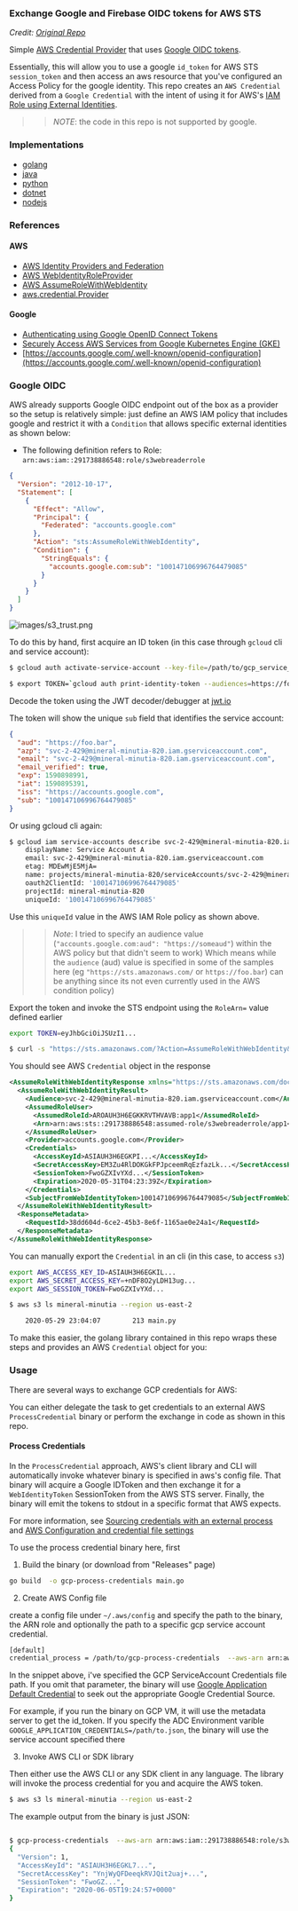 ### Exchange Google and Firebase OIDC tokens for AWS STS

*Credit: [Original Repo](https://github.com/salrashid123/awscompat)*

Simple [AWS Credential Provider](https://docs.aws.amazon.com/sdk-for-go/api/aws/credentials/) that uses [Google OIDC tokens](https://github.com/salrashid123/google_id_token).

Essentially, this will allow you to use a google `id_token` for AWS STS `session_token` and then access an aws resource that you've configured an Access Policy for the google identity.  This repo creates an `AWS Credential` derived from a `Google Credential` with the intent of using it for AWS's [IAM Role using External Identities](https://docs.aws.amazon.com/IAM/latest/UserGuide/id_roles_create_for-user_externalid.html).


>> *NOTE*: the code in this repo is not supported by google.

### Implementations

* [golang](#golang)
* [java](#java)
* [python](#python)
* [dotnet](#dotnet)
* [nodejs](#nodejs)

### References

#### AWS
- [AWS Identity Providers and Federation](https://docs.aws.amazon.com/IAM/latest/UserGuide/id_roles_providers.html)
- [AWS WebIdentityRoleProvider](https://docs.aws.amazon.com/sdk-for-go/api/aws/credentials/stscreds/#WebIdentityRoleProvider)
- [AWS AssumeRoleWithWebIdentity](https://docs.aws.amazon.com/sdk-for-go/api/service/sts/#STS.AssumeRoleWithWebIdentity)
- [aws.credential.Provider](https://godoc.org/github.com/aws/aws-sdk-go/aws/credentials#Provider)

#### Google
- [Authenticating using Google OpenID Connect Tokens](https://github.com/salrashid123/google_id_token)
- [Securely Access AWS Services from Google Kubernetes Engine (GKE)](https://blog.doit-intl.com/securely-access-aws-from-gke-dba1c6dbccba)
- [https://accounts.google.com/.well-known/openid-configuration](https://accounts.google.com/.well-known/openid-configuration)


### Google OIDC

AWS already supports Google OIDC endpoint out of the box as a provider so the setup is relatively simple: just define an AWS IAM policy that includes google and restrict it with a `Condition` that allows specific external identities as shown below:


- The following definition refers to Role: `arn:aws:iam::291738886548:role/s3webreaderrole`

```json
{
  "Version": "2012-10-17",
  "Statement": [
    {
      "Effect": "Allow",
      "Principal": {
        "Federated": "accounts.google.com"
      },
      "Action": "sts:AssumeRoleWithWebIdentity",
      "Condition": {
        "StringEquals": {
          "accounts.google.com:sub": "100147106996764479085"
        }
      }
    }
  ]
}
```

![images/s3_trust.png](images/s3_trust.png)


To do this by hand, first acquire an ID token (in this case through `gcloud` cli and service account):

```bash
$ gcloud auth activate-service-account --key-file=/path/to/gcp_service_account.json

$ export TOKEN=`gcloud auth print-identity-token --audiences=https://foo.bar`
```

Decode the token using the JWT decoder/debugger at [jwt.io](jwt.io)

The token will show the unique `sub` field that identifies the service account:

```json
{
  "aud": "https://foo.bar",
  "azp": "svc-2-429@mineral-minutia-820.iam.gserviceaccount.com",
  "email": "svc-2-429@mineral-minutia-820.iam.gserviceaccount.com",
  "email_verified": true,
  "exp": 1590898991,
  "iat": 1590895391,
  "iss": "https://accounts.google.com",
  "sub": "100147106996764479085"
}
```

Or using gcloud cli again:

```bash
$ gcloud iam service-accounts describe svc-2-429@mineral-minutia-820.iam.gserviceaccount.com
    displayName: Service Account A
    email: svc-2-429@mineral-minutia-820.iam.gserviceaccount.com
    etag: MDEwMjE5MjA=
    name: projects/mineral-minutia-820/serviceAccounts/svc-2-429@mineral-minutia-820.iam.gserviceaccount.com
    oauth2ClientId: '100147106996764479085'
    projectId: mineral-minutia-820
    uniqueId: '100147106996764479085'
```

Use this `uniqueId` value in the AWS IAM Role policy as shown above.

>> *Note*:  I tried to specify an audience value (`"accounts.google.com:aud": "https://someaud"`) within the AWS policy but that didn't seem to work)
Which means while the `audience` (aud) value is specified in some of the samples here (eg `"https://sts.amazonaws.com/` or `https://foo.bar`) can be anything since its not even currently used in the AWS condition policy)


Export the token and invoke the STS endpoint using the `RoleArn=` value defined earlier

```bash
export TOKEN=eyJhbGciOiJSUzI1...

$ curl -s "https://sts.amazonaws.com/?Action=AssumeRoleWithWebIdentity&DurationSeconds=3600&RoleSessionName=app1&RoleArn=arn:aws:iam::291738886548:role/s3webreaderrole&WebIdentityToken=$TOKEN&Version=2011-06-15&alt=json"
```

You should see AWS `Credential` object in the response
```xml
<AssumeRoleWithWebIdentityResponse xmlns="https://sts.amazonaws.com/doc/2011-06-15/">
  <AssumeRoleWithWebIdentityResult>
    <Audience>svc-2-429@mineral-minutia-820.iam.gserviceaccount.com</Audience>
    <AssumedRoleUser>
      <AssumedRoleId>AROAUH3H6EGKKRVTHVAVB:app1</AssumedRoleId>
      <Arn>arn:aws:sts::291738886548:assumed-role/s3webreaderrole/app1</Arn>
    </AssumedRoleUser>
    <Provider>accounts.google.com</Provider>
    <Credentials>
      <AccessKeyId>ASIAUH3H6EGKPI...</AccessKeyId>
      <SecretAccessKey>EM3Zu4RlDOKGkFPJpceemRqEzfazLk...</SecretAccessKey>
      <SessionToken>FwoGZXIvYXd...</SessionToken>
      <Expiration>2020-05-31T04:23:39Z</Expiration>
    </Credentials>
    <SubjectFromWebIdentityToken>100147106996764479085</SubjectFromWebIdentityToken>
  </AssumeRoleWithWebIdentityResult>
  <ResponseMetadata>
    <RequestId>38dd604d-6ce2-45b3-8e6f-1165ae0e24a1</RequestId>
  </ResponseMetadata>
</AssumeRoleWithWebIdentityResponse>
```

You can manually export the `Credential` in an cli (in this case, to access `s3`)

```bash
export AWS_ACCESS_KEY_ID=ASIAUH3H6EGKIL...
export AWS_SECRET_ACCESS_KEY=+nDF8O2yLDH13ug...
export AWS_SESSION_TOKEN=FwoGZXIvYXd...

$ aws s3 ls mineral-minutia --region us-east-2

    2020-05-29 23:04:07        213 main.py

```

To make this easier, the golang library contained in this repo wraps these steps and provides an AWS `Credential` object for you:


### Usage

There are several ways to exchange GCP credentials for AWS:

You can either delegate the task to get credentials to an external AWS `ProcessCredential` binary or perform the exchange in code as shown in this repo.

#### Process Credentials

In the `ProcessCredential` approach, AWS's client library and CLI will automatically invoke whatever binary is specified in aws's config file.  That binary will acquire a Google IDToken and then exchange it for a `WebIdentityToken` SessionToken from the AWS STS server.  Finally, the binary will emit the tokens to stdout in a specific format that AWS expects.  

For more information, see [Sourcing credentials with an external process](https://docs.aws.amazon.com/cli/latest/userguide/cli-configure-sourcing-external.html) and [AWS Configuration and credential file settings](https://docs.aws.amazon.com/cli/latest/userguide/cli-configure-files.html)

To use the process credential binary here, first

1. Build the binary (or download from "Releases" page)

```bash
go build  -o gcp-process-credentials main.go
```

2. Create AWS Config file

create a config file under `~/.aws/config` and specify the path to the binary, the ARN role and optionally the path to a specific gcp service account credential.
```bash
[default]
credential_process = /path/to/gcp-process-credentials  --aws-arn arn:aws:iam::291738886548:role/s3webreaderrole  --gcp-credential-file /path/to/svc.json  --region=us-east-2
```
In the snippet above, i've specified the GCP ServiceAccount Credentials file path.  If you omit that parameter, the binary will use [Google Application Default Credential](https://cloud.google.com/docs/authentication/production) to seek out the appropriate Google Credential Source.   

For example, if you run the binary on GCP VM, it will use the metadata server to get the id_token.   If you specify the ADC Environment varible `GOOGLE_APPLICATION_CREDENTIALS=/path/to.json`, the binary will use the service account specified there

3. Invoke AWS CLI or SDK library

Then either use the AWS CLI or any SDK client in any language.  The library will invoke the process credential for you and acquire the AWS token.

```bash
$ aws s3 ls mineral-minutia --region us-east-2
```

The example output from the binary is just JSON:

```bash

$ gcp-process-credentials  --aws-arn arn:aws:iam::291738886548:role/s3webreaderrole  --gcp-credential-file /path//to/svc.json  --region=us-east-2 | jq '.'
{
  "Version": 1,
  "AccessKeyId": "ASIAUH3H6EGKL7...",
  "SecretAccessKey": "YnjWyQFDeeqkRVJQit2uaj+...",
  "SessionToken": "FwoGZ...",
  "Expiration": "2020-06-05T19:24:57+0000"
}
```
